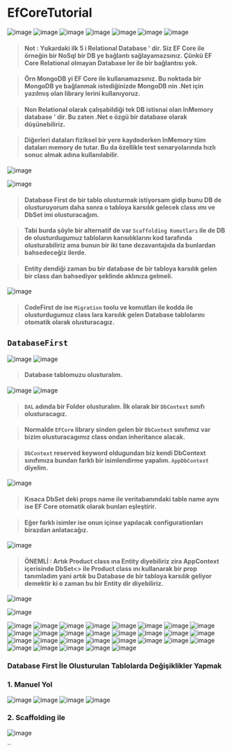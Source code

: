 # EfCoreTutorial

![image](https://user-images.githubusercontent.com/49749125/164887227-827a2123-7568-4030-8762-a1893bef77c9.png)
![image](https://user-images.githubusercontent.com/49749125/164887242-a41ececf-6fcb-4540-9e83-3d4708edc7eb.png)
![image](https://user-images.githubusercontent.com/49749125/164887249-d5524820-a7af-4a21-b697-b28f5f78ce86.png)
![image](https://user-images.githubusercontent.com/49749125/164887259-078f2b2e-b7c8-43d3-b7af-5624dfa848fe.png)
![image](https://user-images.githubusercontent.com/49749125/164887283-584478ae-445f-458f-81f5-9eb51a04163c.png)
![image](https://user-images.githubusercontent.com/49749125/164887292-8a0de8b8-3a0a-4a69-a4b1-21f21f53c01b.png)
![image](https://user-images.githubusercontent.com/49749125/164887314-a3b6a5dc-a5da-4cdc-a09b-d91e9bf5f48b.png)

> #### Not : Yukardaki ilk 5 i Relational Database ' dir. Siz EF Core ile örneğin bir NoSql bir DB ye bağlantı sağlayamazsınız. Çünkü EF Core Relational olmayan Database ler ile bir bağlantısı yok. 

> #### Örn MongoDB yi EF Core ile kullanamazsınız. Bu noktada bir MongoDB ye bağlanmak istediğinizde MongoDB nin .Net için yazılmış olan library lerini kullanıyoruz.

> #### Non Relational olarak çalışabildiği tek DB istisnai olan InMemory database ' dir. Bu zaten .Net e özgü bir database olarak düşünebiliriz.

> #### Diğerleri dataları fiziksel bir yere kaydederken InMemory tüm dataları memory de tutar. Bu da özellikle test senaryolarında hızlı sonuc almak adına kullanılabilir.

![image](https://user-images.githubusercontent.com/49749125/164888255-7fc8158e-cd32-4cc1-9e5a-f0f78f680adf.png)

![image](https://user-images.githubusercontent.com/49749125/164888322-d4f33fe7-b832-45a8-bee6-372b5a432ae8.png)

> #### Database First de bir tablo olusturmak istiyorsam gidip bunu DB de olusturuyorum daha sonra o tabloya karsılık gelecek class ımı ve DbSet imi olusturacağım.

> #### Tabi burda şöyle bir alternatif de var `Scaffolding Komutları` ile de DB de olusturdugumuz tabloların karısılıklarını kod tarafında olusturabiliriz ama bunun bir iki tane dezavantajıda da bunlardan bahsedeceğiz ilerde. 

> #### Entity dendiği zaman bu bir database de bir tabloya karsılık gelen bir class dan bahsediyor şeklinde aklınıza gelmeli.

![image](https://user-images.githubusercontent.com/49749125/164888491-6daf0e55-6327-4e08-bec0-80f3aa981ada.png)

> #### CodeFirst de ise `Migration` toolu ve komutları ile kodda ile olusturdugumuz class lara karsılık gelen Database tablolarını otomatik olarak olusturacagız.

##  `DatabaseFirst` 

![image](https://user-images.githubusercontent.com/49749125/164890392-425b0a88-15ba-46d2-af57-68da7b1fdcc5.png)
![image](https://user-images.githubusercontent.com/49749125/164890507-3c57d175-7f8b-47d4-8b50-94443feabb1e.png)

> #### Database tablomuzu olusturalım.

![image](https://user-images.githubusercontent.com/49749125/164891016-b6709eba-a086-4bc3-9b96-1daa102b0542.png)
![image](https://user-images.githubusercontent.com/49749125/164891128-d6eb086a-e28a-4ce3-a031-d634591e1d67.png)

> #### `DAL` adında bir Folder olusturalım. İlk olarak bir `DbContext` sınıfı olusturacagız. 

> #### Normalde `EFCore` library sinden gelen bir `DbContext` sınıfımız var bizim olusturacagımız class ondan inheritance alacak. 

> #### `DbContext` reserved keyword oldugundan biz kendi DbContext sınıfımıza bundan farklı bir isimlendirme yapalım. `AppDbContext` diyelim.

![image](https://user-images.githubusercontent.com/49749125/164891911-30e3e4fa-592d-4546-a426-e2966ab4b164.png)

> #### Kısaca DbSet deki props name ile veritabanındaki table name aynı ise EF Core otomatik olarak bunları eşleştirir.

> #### Eğer farklı isimler ise onun içinse yapılacak configurationları birazdan anlatacağız.

![image](https://user-images.githubusercontent.com/49749125/164892063-e12ffacd-5dfe-46f6-a4fe-52b328796d69.png)

> #### ÖNEMLİ : Artık Product class ına Entity diyebiliriz zira AppContext içerisinde DbSet<> ile Product class ını kullanarak bir prop tanımladım yani artık bu Database de bir tabloya karsılık geliyor demektir ki o zaman bu bir Entity dir diyebiliriz.

![image](https://user-images.githubusercontent.com/49749125/164893564-4bd7d2ad-7a55-425f-b9f7-94946208374f.png)

![image](https://user-images.githubusercontent.com/49749125/164893627-7c276870-43cc-435f-ba4e-9f8c303d079e.png)

![image](https://user-images.githubusercontent.com/49749125/164893678-7f25f5d1-b780-40b8-a3c1-1cb200feea0c.png)
![image](https://user-images.githubusercontent.com/49749125/164893725-ec83e984-e0b9-4f49-8cb3-64d8e17b0750.png)
![image](https://user-images.githubusercontent.com/49749125/164893765-00a72694-5f16-4427-8921-1f66c4cb54fa.png)
![image](https://user-images.githubusercontent.com/49749125/164893819-bcbb879b-df54-447e-b35b-0b1ef5a381e6.png)
![image](https://user-images.githubusercontent.com/49749125/164893956-d2110c44-29c1-42ce-b8c3-ee0f9ad51670.png)
![image](https://user-images.githubusercontent.com/49749125/164894019-d7dd4f9d-ebef-4642-b808-1b7d15fd4758.png)
![image](https://user-images.githubusercontent.com/49749125/164894064-6a74553d-36f9-4ec7-9d56-c5e1077730d9.png)
![image](https://user-images.githubusercontent.com/49749125/164894111-f0c99c7a-94af-47f4-a1f8-3b7ec7a6fe79.png)
![image](https://user-images.githubusercontent.com/49749125/164894211-148b8d7b-c332-4ca2-8f8a-5458aeec81a3.png)
![image](https://user-images.githubusercontent.com/49749125/164894384-46a481ce-0c91-4396-9df3-f7ec0b4254db.png)
![image](https://user-images.githubusercontent.com/49749125/164894509-e498f26d-7ea2-42d5-8c28-ca086c4f6fc8.png)
![image](https://user-images.githubusercontent.com/49749125/164894637-95962bbd-1d8c-4822-b645-79f2d2cc150a.png)
![image](https://user-images.githubusercontent.com/49749125/164894786-38365448-d7e1-4c55-b0fb-9a7f6ea0f77a.png)
![image](https://user-images.githubusercontent.com/49749125/164894879-26e92798-5247-4906-b145-d8670316c6aa.png)
![image](https://user-images.githubusercontent.com/49749125/164894943-dede3ecc-766f-4fb6-b0f0-3214d4f481cf.png)
![image](https://user-images.githubusercontent.com/49749125/164895068-d493b9f6-c349-4ec0-bbde-2d89ff8787ba.png)
![image](https://user-images.githubusercontent.com/49749125/164895013-2cfad7fa-21c8-4876-b322-f3bbdbff2da2.png)
![image](https://user-images.githubusercontent.com/49749125/164895338-88956ff5-fdec-4190-a6ad-641ef03641b9.png)
![image](https://user-images.githubusercontent.com/49749125/164895604-483f22f7-fcc4-45af-9e33-c967f503181f.png)
![image](https://user-images.githubusercontent.com/49749125/164896105-49ea8f7c-555c-48bf-927c-42da1e29ec9b.png)
![image](https://user-images.githubusercontent.com/49749125/164896229-f9bcac5b-9b6c-43fc-98f7-ed1390e899cf.png)
![image](https://user-images.githubusercontent.com/49749125/164896802-c3d81fdb-335d-4244-85a8-8ccf098bd433.png)
![image](https://user-images.githubusercontent.com/49749125/164896944-255845bd-c2d0-4773-a544-86a2bbd951fb.png)
![image](https://user-images.githubusercontent.com/49749125/164896983-a7daafb1-9b36-4165-973e-23053d0d003e.png)
![image](https://user-images.githubusercontent.com/49749125/164897763-b8187dd7-b03a-40a7-b553-661be12b532b.png)
![image](https://user-images.githubusercontent.com/49749125/164900929-645093cd-11d2-4d9c-adb1-057ffb4c1ffd.png)
![image](https://user-images.githubusercontent.com/49749125/164903607-be27e7f2-2e53-45e8-9f27-1dd72df17dd9.png)
![image](https://user-images.githubusercontent.com/49749125/164909937-5f1bdae6-e8bb-4fbb-92f6-1c8b8f111455.png)
![image](https://user-images.githubusercontent.com/49749125/164910376-c163ddbc-7098-4fdf-b144-3dbac6a626f2.png)

### Database First İle Olusturulan Tablolarda Değişiklikler Yapmak

### 1. Manuel Yol

![image](https://user-images.githubusercontent.com/49749125/164911990-a3f06084-69e5-49b3-ab02-ac0f603c5ac3.png)
![image](https://user-images.githubusercontent.com/49749125/164912036-4407992b-d9da-4953-b2e4-fbac43e8b580.png)
![image](https://user-images.githubusercontent.com/49749125/164912118-6a0e55e3-d9d7-4450-8cf2-6073c9b23e03.png)
![image](https://user-images.githubusercontent.com/49749125/164912239-1b3f303f-0ca2-4ec2-a0bd-739aa844dd52.png)


### 2. Scaffolding ile

![image](https://user-images.githubusercontent.com/49749125/164912571-5b118e91-b782-4fc1-9e00-a3933435f874.png)


`` 
